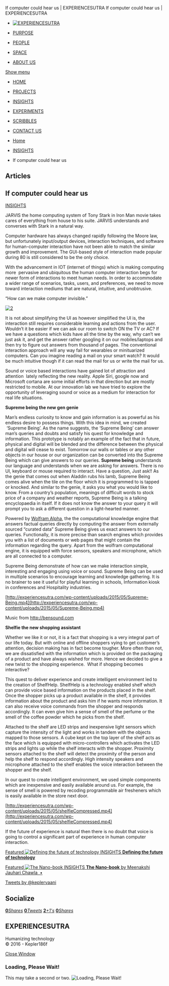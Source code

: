 If computer could hear us | EXPERIENCESUTRA                         If computer could hear us | EXPERIENCESUTRA                                   

*   [![EXPERIENCESUTRA](/wp-content/themes/tresor-theme/images/logo.png)](http://experiencesutra.com/)

*   [PURPOSE](http://experiencesutra.com/purpose/)
*   [PEOPLE](http://experiencesutra.com/people/)
*   [SPACE](http://experiencesutra.com/gallery/space/)
*   [ABOUT US](http://experiencesutra.com/about-us/)

 [Show menu](#dat-menu)

*   [HOME](http://experiencesutra.com/)
*   [PROJECTS](http://experiencesutra.com/category/projects/)
*   [INSIGHTS](http://experiencesutra.com/category/insights/)
*   [EXPERIMENTS](http://experiencesutra.com/category/experiments/)
*   [SCRIBBLES](http://experiencesutra.com/category/scribbles/)
*   [CONTACT US](http://experiencesutra.com/contact-us/)

*   [Home](http://experiencesutra.com)
*   [INSIGHTS](http://experiencesutra.com/category/insights/)
*   If computer could hear us

Articles
--------

If computer could hear us
-------------------------

[INSIGHTS](http://experiencesutra.com/category/insights/)

JARVIS the home computing system of Tony Stark in Iron Man movie takes cares of everything from house to his suite. JARVIS understands and converses with Stark in a natural way.

Computer hardware has always changed rapidly following the Moore law, but unfortunately input/output devices, interaction techniques, and software for human-computer interaction have not been able to match the similar growth and improvement. The GUI-based style of interaction made popular during 80 is still considered to be the only choice.

With the advancement in IOT (internet of things) which is making computing more  pervasive and ubiquitous the human computer interaction begs for newer form of interactions to meet human needs. In order to accommodate a wider range of scenarios, tasks, users, and preferences, we need to move toward interaction mediums that are natural, intuitive, and unobtrusive.

“How can we make computer invisible.”

[![2](http://experiencesutra.com/wp-content/uploads/2015/07/2.png)](http://experiencesutra.com/wp-content/uploads/2015/07/2.png)

It is not about simplifying the UI as however simplified the UI is, the interaction still requires considerable learning and actions from the user. Wouldn’t it be easier if we can ask our room to switch ON the TV or AC? If we have a questions which kids have all the time by the way, why can’t we just ask it, and get the answer rather googling it on our mobiles/laptops and then try to figure out answers from thousand of pages. The conventional interaction approach will any way fail for wearables or minituarized computers. Can you imagine reading a mail on your smart watch? It would be much intuitive though if it can read the mail for us or write the mail for us.

Sound or voice based interactions have gained lot of attraction and attention  lately reflecting the new reality. Apple Siri, google now and Microsoft cortana are some initial efforts in that direction but are mostly restricted to mobile. At our innovation lab we have tried to explore the opportunity of leveraging sound or voice as a medium for interaction for real life situations.

**Supreme being the new gen genie**

Man’s endless curiosity to know and gain information is as powerful as his endless desire to possess things. With this idea in mind, we created  ‘Supreme Being’. As the name suggests, the ‘Supreme Being’ can answer man’s queries and doubts and satisfy his quest for knowledge and information. This prototype is notably an example of the fact that in future, physical and digital will be blended and the difference between the physical and digital will cease to exist. Tomorrow our walls or tables or any other objects in our house or our organization can be converted into the Supreme Being which can give answers to our queries. **Supreme being** understands our language and understands when we are asking for answers. There is no UI, keyboard or mouse required to interact. Have a question, Just ask!! As the genie that comes out when Aladdin rubs his lamb, Supreme Being comes alive when the tile on the floor which it is programmed to is tapped or knocked. And similar to the genie, it asks you what you would like to know. From a country’s population, meanings of difficult words to stock price of a company and weather reports, Supreme Being is a talking encyclopaedia in itself. If it does not know the answer to your query it will prompt you to ask a different question in a light-hearted manner.

Powered by [Wolfram Alpha](http://https//www.wolframalpha.com/), the the computational knowledge engine that answers factual queries directly by computing the answer from externally sourced “curated data” Supreme Being gives us exact answers to our queries. Functionally, it is more precise than search engines which provides you with a list of documents or web pages that might contain the information regarding the query. Apart from the wolfram computational engine, it is equipped with force sensors, speakers and microphone, which are all connected to a computer.

Supreme Being demonstrate of how can we make interaction simple, interesting and engaging using voice or sound. Supreme Being can be used in multiple scenarios to encourage learning and knowledge gathering. It is no brainer to see it useful for playful learning in schools, Information kiosk in conferences and Hospitality industries.

[http://experiencesutra.com/wp-content/uploads/2015/05/Supreme-Being.mp4](http://experiencesutra.com/wp-content/uploads/2015/05/Supreme-Being.mp4)

Music from http://bensound.com

**Shelfie the new shopping assistant**

Whether we like it or not, it is a fact that shopping is a very integral part of our life today. But with online and offline shoppers vying to get customer’s attention, decision making has in fact become tougher. More often than not, we are dissatisfied with the information which is provided on the packaging of a product and have always wished for more. Hence we decided to give a new twist to the shopping experience.  What if shopping becomes interactive?

This quest to deliver experience and create intelligent environment led to the creation of ShelfHelp. ShelfHelp is a technology enabled shelf which can provide voice based information on the products placed in the shelf. Once the shopper picks up a product available in the shelf, it provides information about the product and asks him if he wants more information. It can also receive voice commands from the shopper and responds accordingly. It can even give him a sense of smell of the perfume or the smell of the coffee powder which he picks from the shelf.

Attached to the shelf are LED strips and inexpensive light sensors which capture the intensity of the light and works in tandem with the objects mapped to those sensors. A cube kept on the top layer of the shelf acts as the face which is equipped with micro-controllers which activates the LED strips and lights up while the shelf interacts with the shopper. Proximity sensors attached to the shelf will detect the proximity of the person and help the shelf to respond accordingly. High intensity speakers and microphone attached to the shelf enables the voice interaction between the shopper and the shelf.

In our quest to create intelligent environment, we used simple components which are inexpensive and easily available around us. For example, the sense of smell is powered by recoding programmable air fresheners which is easily available in the store next door.

[http://experiencesutra.com/wp-content/uploads/2015/05/shelfieCompressed.mp4](http://experiencesutra.com/wp-content/uploads/2015/05/shelfieCompressed.mp4)

If the future of experience is natural then there is no doubt that voice is going to control a significant part of experience in human computer interaction.

[Featured ![Defining the future of technology](http://experiencesutra.com/wp-content/uploads/2015/01/shutterstock_198885266-397x310_c.jpg)   INSIGHTS **Defining the future of technology**](http://experiencesutra.com/insights/defining-the-future-of-technology/) 

[Featured ![The Nano-book](http://experiencesutra.com/wp-content/uploads/2015/05/1-397x310_c.png)   INSIGHTS **The Nano-book**  by Meenakshi Jauhari Chawla  •](http://experiencesutra.com/insights/the-nano-book-notes-from-the-future/) 

[Tweets by @keplervaani](https://twitter.com/twitterdev)

Socialize
---------

[**0**_Shares_](http://www.facebook.com/sharer/sharer.php?u=http://experiencesutra.com) [**0**_Tweets_](#) [**2**_+1's_](https://plus.google.com/share?url=http://experiencesutra.com) [**0**_Shares_](http://www.linkedin.com/shareArticle?mini=true&url=http://experiencesutra.com&title=EXPERIENCESUTRA+-+Humanizing+Technology)

EXPERIENCESUTRA
---------------

Humanizing technology  
© 2016 - Kepler186f

[Close Window](#)

### Loading, Please Wait!

This may take a second or two. ![Loading, Please Wait!](http://experiencesutra.com/wp-content/themes/tresor-theme/images/loading.gif "Loading, Please Wait!")